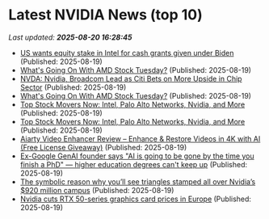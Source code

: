 # Latest NVIDIA News (top 10)
_Last updated: **2025-08-20 16:28:45**_

- [US wants equity stake in Intel for cash grants given under Biden](https://www.aljazeera.com/economy/2025/8/19/us-wants-equity-stake-in-intel-for-cash-grants-given-under-biden) (Published: 2025-08-19)
- [What's Going On With AMD Stock Tuesday?](https://biztoc.com/x/1d7ea66bc2031f2b) (Published: 2025-08-19)
- [NVDA: Nvidia, Broadcom Lead as Citi Bets on More Upside in Chip Sector](https://consent.yahoo.com/v2/collectConsent?sessionId=1_cc-session_13108c42-9780-4ae6-af2c-36d17c923a37) (Published: 2025-08-19)
- [What's Going On With AMD Stock Tuesday?](https://finance.yahoo.com/news/whats-going-amd-stock-tuesday-161108636.html) (Published: 2025-08-19)
- [Top Stock Movers Now: Intel, Palo Alto Networks, Nvidia, and More](https://biztoc.com/x/70e99efb9eee80e0) (Published: 2025-08-19)
- [Top Stock Movers Now: Intel, Palo Alto Networks, Nvidia, and More](https://www.investopedia.com/top-stock-movers-now-intel-palo-alto-networks-nvidia-and-more-11793511) (Published: 2025-08-19)
- [Aiarty Video Enhancer Review – Enhance & Restore Videos in 4K with AI (Free License Giveaway)](https://www.slrlounge.com/aiarty-video-enhancer-review-enhance-restore-videos-in-4k-with-ai-free-license-giveaway/) (Published: 2025-08-19)
- [Ex-Google GenAI founder says "AI is going to be gone by the time you finish a PhD" — higher education degrees can't keep up](https://www.windowscentral.com/artificial-intelligence/ex-google-genai-founder-ai-gone-by-the-time-you-finish-phd) (Published: 2025-08-19)
- [The symbolic reason why you’ll see triangles stamped all over Nvidia’s $920 million campus](https://fortune.com/2025/08/19/nvidia-hq-triangles-symbolism-history-graphics/) (Published: 2025-08-19)
- [Nvidia cuts RTX 50-series graphics card prices in Europe](https://www.pcworld.com/article/2882241/nvidia-cuts-rtx-50-series-graphics-card-prices-in-europe.html) (Published: 2025-08-19)

